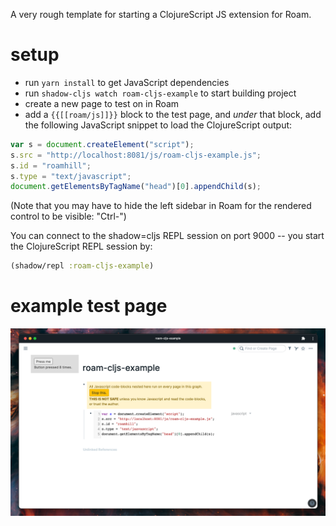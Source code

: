 A very rough template for starting a ClojureScript JS extension for Roam.

# setup

- run `yarn install` to get JavaScript dependencies
- run `shadow-cljs watch roam-cljs-example` to start building project
- create a new page to test on in Roam
- add a `{{[[roam/js]]}}` block to the test page, and *under* that block, add the following JavaScript snippet to load the ClojureScript output:

```javascript
var s = document.createElement("script");
s.src = "http://localhost:8081/js/roam-cljs-example.js";
s.id = "roamhill";
s.type = "text/javascript";
document.getElementsByTagName("head")[0].appendChild(s);
```

(Note that you may have to hide the left sidebar in Roam for the rendered control to be visible: "Ctrl-\")

You can connect to the shadow=cljs REPL session on port 9000 -- you start the ClojureScript REPL session by:

```clojure
(shadow/repl :roam-cljs-example)
```

# example test page

![roam-cljs-example test page in roam](./roam-cljs-example-test-page.png)
